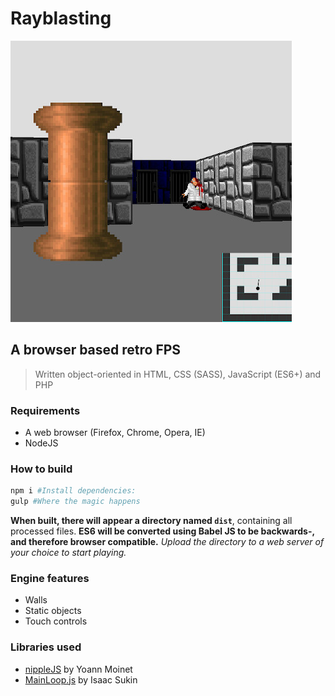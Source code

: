 # Rayblasting
![Rayblasting screenshot](screenshot.jpg)

## A browser based retro FPS



> Written object-oriented in HTML, CSS (SASS), JavaScript (ES6+) and PHP

### Requirements
* A web browser (Firefox, Chrome, Opera, IE)
* NodeJS

### How to build

``` bash
npm i #Install dependencies:
gulp #Where the magic happens
```

**When built, there will appear a directory named `dist`**, containing all processed files. **ES6 will be converted using Babel JS to be backwards-, and therefore browser compatible.**  _Upload the directory to a web server of your choice to start playing._

### Engine features
* Walls
* Static objects
* Touch controls

### Libraries used
* [nippleJS](https://yoannmoi.net/nipplejs/) by Yoann Moinet
* [MainLoop.js](https://github.com/IceCreamYou/MainLoop.js) by Isaac Sukin